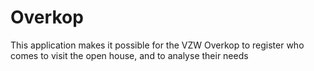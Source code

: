 # Overkop

This application makes it possible for the VZW Overkop to register who comes to visit the open house, and to analyse their needs
